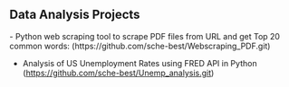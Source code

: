 
<h2> Data Analysis Projects</h2>
- Python web scraping tool to scrape PDF files from URL and get Top 20 common words: (https://github.com/sche-best/Webscraping_PDF.git)

- Analysis of US Unemployment Rates using FRED API in Python (https://github.com/sche-best/Unemp_analysis.git)


<!--
**sche-best/sche-best** is a ✨ _special_ ✨ repository because its `README.md` (this file) appears on your GitHub profile.

Here are some ideas to get you started:

- 🔭 I’m currently working on ...
- 🌱 I’m currently learning ...
- 👯 I’m looking to collaborate on ...
- 🤔 I’m looking for help with ...
- 💬 Ask me about ...
- 📫 How to reach me: ...
- 😄 Pronouns: ...
- ⚡ Fun fact: ...
-->
